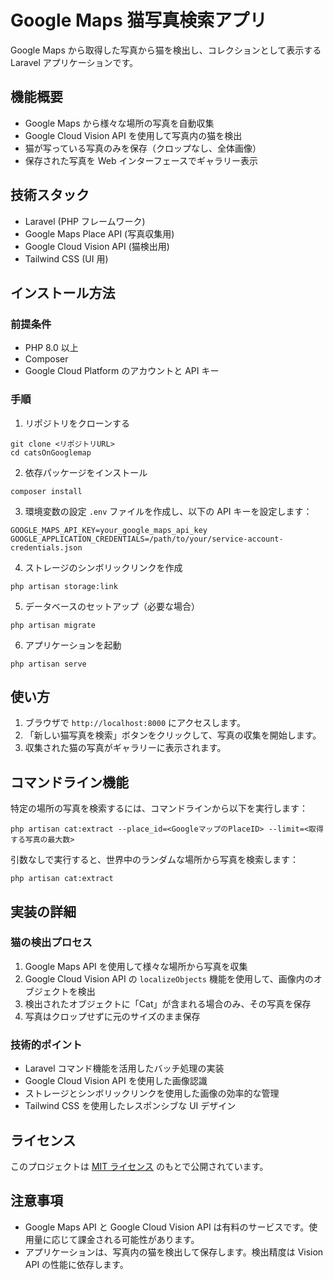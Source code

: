 # Google Maps 猫写真検索アプリ

Google Maps から取得した写真から猫を検出し、コレクションとして表示する Laravel アプリケーションです。

## 機能概要

- Google Maps から様々な場所の写真を自動収集
- Google Cloud Vision API を使用して写真内の猫を検出
- 猫が写っている写真のみを保存（クロップなし、全体画像）
- 保存された写真を Web インターフェースでギャラリー表示

## 技術スタック

- Laravel (PHP フレームワーク)
- Google Maps Place API (写真収集用)
- Google Cloud Vision API (猫検出用)
- Tailwind CSS (UI 用)

## インストール方法

### 前提条件

- PHP 8.0 以上
- Composer
- Google Cloud Platform のアカウントと API キー

### 手順

1. リポジトリをクローンする
```
git clone <リポジトリURL>
cd catsOnGooglemap
```

2. 依存パッケージをインストール
```
composer install
```

3. 環境変数の設定
`.env` ファイルを作成し、以下の API キーを設定します：
```
GOOGLE_MAPS_API_KEY=your_google_maps_api_key
GOOGLE_APPLICATION_CREDENTIALS=/path/to/your/service-account-credentials.json
```

4. ストレージのシンボリックリンクを作成
```
php artisan storage:link
```

5. データベースのセットアップ（必要な場合）
```
php artisan migrate
```

6. アプリケーションを起動
```
php artisan serve
```

## 使い方

1. ブラウザで `http://localhost:8000` にアクセスします。
2. 「新しい猫写真を検索」ボタンをクリックして、写真の収集を開始します。
3. 収集された猫の写真がギャラリーに表示されます。

## コマンドライン機能

特定の場所の写真を検索するには、コマンドラインから以下を実行します：

```
php artisan cat:extract --place_id=<GoogleマップのPlaceID> --limit=<取得する写真の最大数>
```

引数なしで実行すると、世界中のランダムな場所から写真を検索します：

```
php artisan cat:extract
```

## 実装の詳細

### 猫の検出プロセス

1. Google Maps API を使用して様々な場所から写真を収集
2. Google Cloud Vision API の `localizeObjects` 機能を使用して、画像内のオブジェクトを検出
3. 検出されたオブジェクトに「Cat」が含まれる場合のみ、その写真を保存
4. 写真はクロップせずに元のサイズのまま保存

### 技術的ポイント

- Laravel コマンド機能を活用したバッチ処理の実装
- Google Cloud Vision API を使用した画像認識
- ストレージとシンボリックリンクを使用した画像の効率的な管理
- Tailwind CSS を使用したレスポンシブな UI デザイン

## ライセンス

このプロジェクトは [MIT ライセンス](https://opensource.org/licenses/MIT) のもとで公開されています。

## 注意事項

- Google Maps API と Google Cloud Vision API は有料のサービスです。使用量に応じて課金される可能性があります。
- アプリケーションは、写真内の猫を検出して保存します。検出精度は Vision API の性能に依存します。
